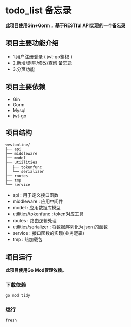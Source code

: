 # todo_list 备忘录

**此项目使用Gin+Gorm ，基于RESTful API实现的一个备忘录**

## 项目主要功能介绍  
* 1.用户注册登录 ( jwt-go鉴权 )  
* 2.新增/删除/修改/查询 备忘录  
* 3.分页功能  
## 项目主要依赖  
* Gin  
* Gorm  
* Mysql  
* jwt-go  

## 项目结构  
```
westonline/  
├── api  
├── middleware  
├── model  
├── utiilities  
│  ├── tokenfunc  
│  └── serializer  
├── routes  
├── tmp    
└── service  
```     
  
* api : 用于定义接口函数    
* middleware : 应用中间件    
* model : 应用数据库模型  
* utilities/tokenfunc : token对应工具  
* routes : 路由逻辑处理  
* utilities/serializer : 将数据序列化为 json 的函数      
* service : 接口函数的实现(业务逻辑)  
* tmp : 热加载包         

## 项目运行  
**此项目使用Go Mod管理依赖。**    
### 下载依赖    
`go mod tidy`  
### 运行  
`fresh`
